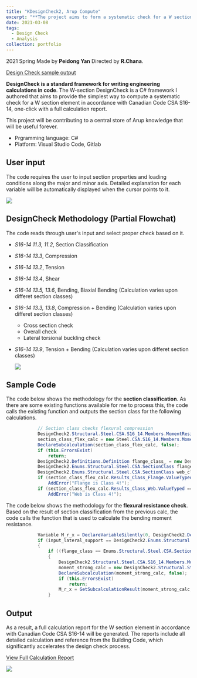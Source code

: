 ```yaml
---
title: "KDesignCheck2, Arup Compute"
excerpt: "**The project aims to form a systematic check for a W section element**<br/>"
date: 2021-03-08
tags:
  - Design Check
  - Analysis  
collection: portfolio
---
```


2021 Spring Made by **Peidong Yan** Directed by **R.Chana**. 

[Design Check sample output](https://lorenyan98.github.io/LY.github.io/files/DesignCheck2.Structural.CombinedBeamChecks.pdf)

**DesignCheck is a standard framework for writing engineering calculations in code**. The W-section DesignCheck is a C# framework I authored that aims to provide the simplest way to compute a systematic check for a W section element in accordance with Canadian Code CSA S16-14, one-click with a full calculation report. 

This project will be contributing to a central store of Arup knowledge that will be useful forever.

* Prgramming language: C#
* Platform: Visual Studio Code, Gitlab  

User input
---
The code requires the user to input section properties and loading conditions along the major and minor axis. Detailed explanation for each variable will be automatically displayed when the cursor points to it.

<img src='/LY.github.io/images/designsc.png'>

DesignCheck Methodology (Partial Flowchat)
---

The code reads through user's input and select proper check based on it.
* _S16-14 11.3, 11.2_, Section Classification 
* _S16-14 13.3_, Compression
* _S16-14 13.2_, Tension
* _S16-14 13.4_, Shear
* _S16-14 13.5, 13.6_, Bending, Biaxial Bending (Calculation varies upon differet section classes)
* _S16-14 13.3, 13.8_, Compression + Bending (Calculation varies upon differet section classes)
    * Cross section check
    * Overall check
    * Lateral torsional buckling check
* _S16-14 13.9_, Tension + Bending (Calculation varies upon differet section classes)

  <img src='/LY.github.io/images/flowchart.png'>

Sample Code
---
The code below shows the methodology for the **section classification**. As there are some existing functions available for me to process this, the code calls the existing function and outputs the section class for the following calculations. 
```C#
            // Section class checks flexural compression
            DesignCheck2.Structural.Steel.CSA.S16_14.Members.MomentResistance.SectionClassFlexuralCompressionW section_class_flex_calc;
            section_class_flex_calc = new Steel.CSA.S16_14.Members.MomentResistance.SectionClassFlexuralCompressionW(calculationID, F_y.Value, b.Value, d.Value, t.Value, w_web.Value, C_f.Value, A.Value);
            DeclareSubcalculation(section_class_flex_calc, false);
            if (this.ErrorsExist)
                return;
            DesignCheck2.Definitions.Definition flange_class_ = new DesignCheck2.Definitions.Definition("flange_class", "Flange\\ class", "", "Section class of flange");
            DesignCheck2.Enums.Structural.Steel.CSA.SectionClass flange_class = section_class_flex_calc.Results_Class_Flange.ValueTyped;
            DesignCheck2.Enums.Structural.Steel.CSA.SectionClass web_class = section_class_flex_calc.Results_Class_Web.ValueTyped;
            if (section_class_flex_calc.Results_Class_Flange.ValueTyped == DesignCheck2.Enums.Structural.Steel.CSA.SectionClass.Class_4)
                AddError("Flange is Class 4!");
            if (section_class_flex_calc.Results_Class_Web.ValueTyped == Enums.Structural.Steel.CSA.SectionClass.Class_4)
                AddError("Web is Class 4!");
```
The code below shows the methodology for the **flexural resistance check**. Based on the result of section classification from the previous calc, the code calls the function that is used to calculate the bending moment resistance.
```C#
            Variable M_r_x = DeclareVariableSilently(0, DesignCheck2.Definitions.Structural.Steel.CSA.Members.M_r_x.Properties);
            if (input_lateral_support == DesignCheck2.Enums.Structural.Steel.CSA.LateralSupportCondition.Laterally_Supported)
            {
                if ((flange_class == Enums.Structural.Steel.CSA.SectionClass.Class_1 || flange_class == Enums.Structural.Steel.CSA.SectionClass.Class_2) && (web_class == Enums.Structural.Steel.CSA.SectionClass.Class_1 || web_class == Enums.Structural.Steel.CSA.SectionClass.Class_2))
                {
                    DesignCheck2.Structural.Steel.CSA.S16_14.Members.MomentResistance.LaterallySupported.MomentResistanceClass1_2 moment_strong_calc;
                    moment_strong_calc = new DesignCheck2.Structural.Steel.CSA.S16_14.Members.MomentResistance.LaterallySupported.MomentResistanceClass1_2(calculationID, F_y.Value, Z_x.Value);
                    DeclareSubcalculation(moment_strong_calc, false);
                    if (this.ErrorsExist)
                        return;
                    M_r_x = GetSubcalculationResult(moment_strong_calc, moment_strong_calc.Results_M_r, DesignCheck2.Definitions.Structural.Steel.CSA.Members.M_r_x.Properties);
                }
```  

Output
---
As a result, a full calculation report for the W section element in accordance with Canadian Code CSA S16-14 will be generated. The reports include all detailed calculation and reference from the Building Code, which significantly accelerates the design check process. 

[View Full Calculation Report](https://lorenyan98.github.io/LY.github.io/files/DesignCheck2.Structural.CombinedBeamChecks.pdf) 

  <img src='/LY.github.io/images/samplecal.png'>
  

